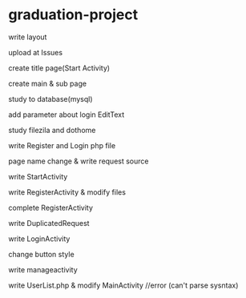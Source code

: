 # graduation-project
write layout

upload at Issues

create title page(Start Activity)

create main & sub page

study to database(mysql)

add parameter about login EditText

study filezila and dothome

write Register and Login php file

page name change & write request source

write StartActivity

write RegisterActivity & modify files

complete RegisterActivity

write DuplicatedRequest

write LoginActivity

change button style

write manageactivity

write UserList.php & modify MainActivity                      //error (can't parse sysntax)
